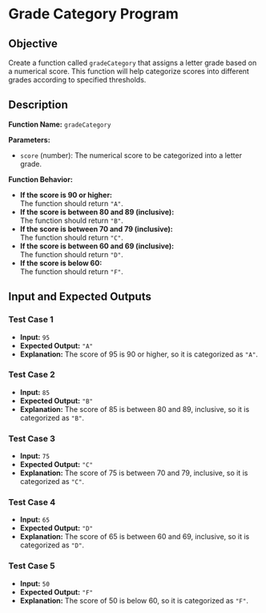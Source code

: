 # Grade Category Program

## Objective

Create a function called `gradeCategory` that assigns a letter grade based on a numerical score. This function will help categorize scores into different grades according to specified thresholds.

## Description

**Function Name:** `gradeCategory`

**Parameters:**
- `score` (number): The numerical score to be categorized into a letter grade.

**Function Behavior:**
- **If the score is 90 or higher:**  
  The function should return `"A"`.
- **If the score is between 80 and 89 (inclusive):**  
  The function should return `"B"`.
- **If the score is between 70 and 79 (inclusive):**  
  The function should return `"C"`.
- **If the score is between 60 and 69 (inclusive):**  
  The function should return `"D"`.
- **If the score is below 60:**  
  The function should return `"F"`.

## Input and Expected Outputs

### Test Case 1
- **Input:** `95`
- **Expected Output:** `"A"`
- **Explanation:** The score of 95 is 90 or higher, so it is categorized as `"A"`.

### Test Case 2
- **Input:** `85`
- **Expected Output:** `"B"`
- **Explanation:** The score of 85 is between 80 and 89, inclusive, so it is categorized as `"B"`.

### Test Case 3
- **Input:** `75`
- **Expected Output:** `"C"`
- **Explanation:** The score of 75 is between 70 and 79, inclusive, so it is categorized as `"C"`.

### Test Case 4
- **Input:** `65`
- **Expected Output:** `"D"`
- **Explanation:** The score of 65 is between 60 and 69, inclusive, so it is categorized as `"D"`.

### Test Case 5
- **Input:** `50`
- **Expected Output:** `"F"`
- **Explanation:** The score of 50 is below 60, so it is categorized as `"F"`.

